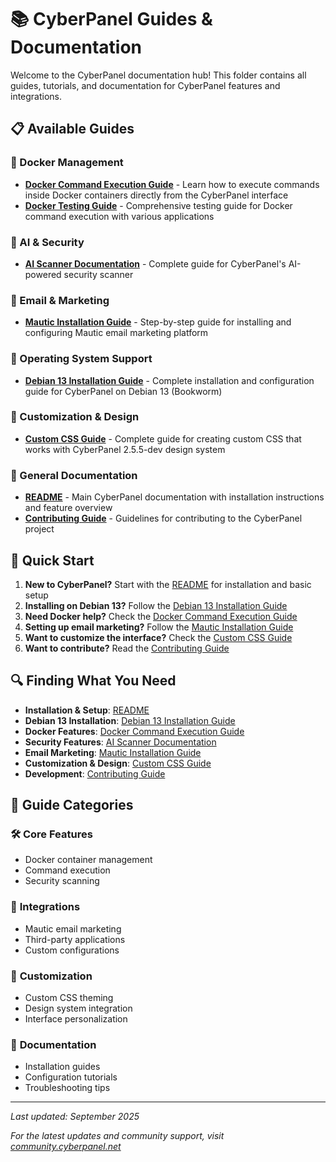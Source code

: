 # 📚 CyberPanel Guides & Documentation

Welcome to the CyberPanel documentation hub! This folder contains all guides, tutorials, and documentation for CyberPanel features and integrations.

## 📋 Available Guides

### 🐳 Docker Management
- **[Docker Command Execution Guide](Docker_Command_Execution_Guide.md)** - Learn how to execute commands inside Docker containers directly from the CyberPanel interface
- **[Docker Testing Guide](Test_Honeygain_Integration.md)** - Comprehensive testing guide for Docker command execution with various applications

### 🤖 AI & Security
- **[AI Scanner Documentation](AIScannerDocs.md)** - Complete guide for CyberPanel's AI-powered security scanner

### 📧 Email & Marketing
- **[Mautic Installation Guide](MAUTIC_INSTALLATION_GUIDE.md)** - Step-by-step guide for installing and configuring Mautic email marketing platform

### 🐧 Operating System Support
- **[Debian 13 Installation Guide](DEBIAN_13_INSTALLATION_GUIDE.md)** - Complete installation and configuration guide for CyberPanel on Debian 13 (Bookworm)

### 🎨 Customization & Design
- **[Custom CSS Guide](CUSTOM_CSS_GUIDE.md)** - Complete guide for creating custom CSS that works with CyberPanel 2.5.5-dev design system

### 📖 General Documentation
- **[README](../README.md)** - Main CyberPanel documentation with installation instructions and feature overview
- **[Contributing Guide](CONTRIBUTING.md)** - Guidelines for contributing to the CyberPanel project

## 🚀 Quick Start

1. **New to CyberPanel?** Start with the [README](../README.md) for installation and basic setup
2. **Installing on Debian 13?** Follow the [Debian 13 Installation Guide](DEBIAN_13_INSTALLATION_GUIDE.md)
3. **Need Docker help?** Check the [Docker Command Execution Guide](Docker_Command_Execution_Guide.md)
4. **Setting up email marketing?** Follow the [Mautic Installation Guide](MAUTIC_INSTALLATION_GUIDE.md)
5. **Want to customize the interface?** Check the [Custom CSS Guide](CUSTOM_CSS_GUIDE.md)
6. **Want to contribute?** Read the [Contributing Guide](CONTRIBUTING.md)

## 🔍 Finding What You Need

- **Installation & Setup**: [README](../README.md)
- **Debian 13 Installation**: [Debian 13 Installation Guide](DEBIAN_13_INSTALLATION_GUIDE.md)
- **Docker Features**: [Docker Command Execution Guide](Docker_Command_Execution_Guide.md)
- **Security Features**: [AI Scanner Documentation](AIScannerDocs.md)
- **Email Marketing**: [Mautic Installation Guide](MAUTIC_INSTALLATION_GUIDE.md)
- **Customization & Design**: [Custom CSS Guide](CUSTOM_CSS_GUIDE.md)
- **Development**: [Contributing Guide](CONTRIBUTING.md)

## 📝 Guide Categories

### 🛠️ **Core Features**
- Docker container management
- Command execution
- Security scanning

### 🔧 **Integrations**
- Mautic email marketing
- Third-party applications
- Custom configurations

### 🎨 **Customization**
- Custom CSS theming
- Design system integration
- Interface personalization

### 📖 **Documentation**
- Installation guides
- Configuration tutorials
- Troubleshooting tips

---

*Last updated: September 2025*

*For the latest updates and community support, visit [community.cyberpanel.net](https://community.cyberpanel.net)*
